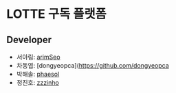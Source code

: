 # LOTTE 구독 플랫폼

## Developer
- 서아림: [arimSeo](https://github.com/arimSeo)
- 차동엽: [dongyeopca](https://github.com/dongyeopca
- 박해솔: [phaesol](https://github.com/phaesol)
- 정진호: [zzzinho](https://github.com/zzzinho)
